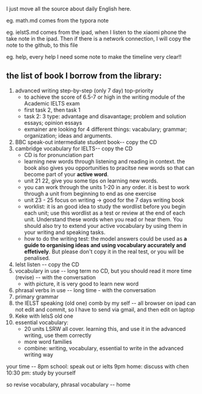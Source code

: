 I just move all the source about daily English here.

eg. math.md  comes from the typora note

eg. ielstS.md comes from the ipad, when I listen to the xiaomi phone the take note in the ipad. Then if there is a network connection, I will copy the note to the github, to this file

eg. help, every help I need some note to make the timeline very clear!!



## the list of book I borrow from the library:
1. advanced writing step-by-step (only 7 day) top-priority
    - to achieve the score of 6.5-7 or high in the writing module of the Academic IELTS exam
    - first task 2, then task 1
    - task 2: 3 type:  advantage and disavantage; problem and solution essays; opinion essays
    - exmainer are looking for 4 different things: vacabulary; grammar; organization; ideas and arguments.
2. BBC speak-out intermediate student book-- copy the CD
3. cambridge vocabulary for IELTS-- copy the CD
    - CD is for pronunciation part
    - learning new words through listening and reading in context. the book also gives you opportunities to pracitse new words so that can become part of your **active word**.
    - unit 21 22, give you some tips on learning new words.
    - you can work through the units 1-20 in any order. it is best to work through a unit from beginning to end as one exercise
    - unit 23 - 25 focus on writing -> good for the 7 days writing book
    - worklist: it is an good idea to study the wordlist before you begin each unit; use this wordlist as a test or review at the end of each unit. Understand these words when you read or hear them. You should also try to extend your active vocabulary by using them in your writing and speaking tasks.
    - how to do the writing test: the model answers could be used as **a guide to organising ideas and using vocabulary accurately and effetively**. But please don't copy it in the real test, or you will be penalised. 
4.  Ielst listen -- copy the CD
5.  vocabulary in use -- long term no CD, but you should read it more time (revise) -- with the conversation
    - with picture, it is very good to learn new word
6. phrasal verbs in use -- long time - with the conversation
7. primary grammar
8. the IELST speaking (old one) comb by my self -- all browser on ipad can not edit and commit, so I have to send via gmail, and then edit on laptop
9. Keke with IelsS old one
10. essential vocabulary: 
    - 20 units  LSRW all cover. learning this, and use it in the advanced writing, use them correctly
    - more word families
    - combine: writing, vocabulary, essential to write in the advanced writing way

your time -- 8pm school: speak out or ielts
9pm home: discuss with chen  
10:30 pm: study by yourself  

so revise vocabulary, phrasal vocabulary -- home







